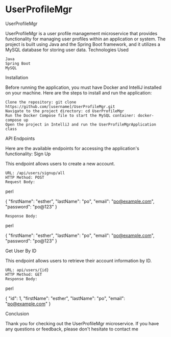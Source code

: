 # UserProfileMgr
UserProfileMgr

UserProfileMgr is a user profile management microservice that provides functionality for managing user profiles within an application or system. The project is built using Java and the Spring Boot framework, and it utilizes a MySQL database for storing user data.
Technologies Used

    Java
    Spring Boot
    MySQL

Installation

Before running the application, you must have Docker and IntelliJ installed on your machine. Here are the steps to install and run the application:

    Clone the repository: git clone https://github.com/[username]/UserProfileMgr.git
    Navigate to the project directory: cd UserProfileMgr
    Run the Docker Compose file to start the MySQL container: docker-compose up
    Open the project in IntelliJ and run the UserProfileMgrApplication class



API Endpoints

Here are the available endpoints for accessing the application's functionality:
Sign Up

This endpoint allows users to create a new account.

    URL: /api/users/signup/all
    HTTP Method: POST
    Request Body:

perl

{
    "firstName": "esther",
    "lastName": "po",
    "email": "po@example.com",
    "password": "po@123"
}

    Response Body:

perl

{
    "firstName": "esther",
    "lastName": "po",
    "email": "po@example.com",
    "password": "po@123"
}

Get User By ID

This endpoint allows users to retrieve their account information by ID.

    URL: api/users/{id}
    HTTP Method: GET
    Response Body:

perl

{
    "id": 1,
    "firstName": "esther",
    "lastName": "po",
    "email": "po@example.com"
}



Conclusion

Thank you for checking out the UserProfileMgr microservice. If you have any questions or feedback, please don't hesitate to contact me
